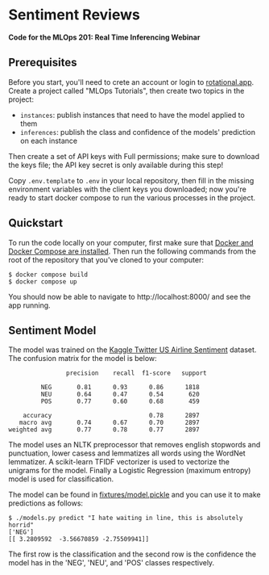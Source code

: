 # Sentiment Reviews

**Code for the MLOps 201: Real Time Inferencing Webinar**

## Prerequisites

Before you start, you'll need to crete an account or login to [rotational.app](https://rotational.app). Create a project called "MLOps Tutorials", then create two topics in the project:

- `instances`: publish instances that need to have the model applied to them
- `inferences`: publish the class and confidence of the models' prediction on each instance

Then create a set of API keys with Full permissions; make sure to download the keys file; the API key secret is only available during this step!

Copy `.env.template` to `.env` in your local repository, then fill in the missing environment variables with the client keys you downloaded; now you're ready to start docker compose to run the various processes in the project.

## Quickstart

To run the code locally on your computer, first make sure that [Docker and Docker Compose are installed](https://docs.docker.com/compose/install/). Then run the following commands from the root of the repository that you've cloned to your computer:

```
$ docker compose build
$ docker compose up
```

You should now be able to navigate to http://localhost:8000/ and see the app running.

## Sentiment Model

The model was trained on the [Kaggle Twitter US Airline Sentiment](https://www.kaggle.com/datasets/crowdflower/twitter-airline-sentiment?resource=download) dataset. The confusion matrix for the model is below:

```
                precision    recall  f1-score   support

         NEG       0.81      0.93      0.86      1818
         NEU       0.64      0.47      0.54       620
         POS       0.77      0.60      0.68       459

    accuracy                           0.78      2897
   macro avg       0.74      0.67      0.70      2897
weighted avg       0.77      0.78      0.77      2897
```

The model uses an NLTK preprocessor that removes english stopwords and punctuation, lower casess and lemmatizes all words using the WordNet lemmatizer. A scikit-learn TFIDF vectorizer is used to vectorize the unigrams for the model. Finally a Logistic Regression (maximum entropy) model is used for classification.

The model can be found in [fixtures/model.pickle](fixtures/model.pickle) and you can use it to make predictions as follows:

```
$ ./models.py predict "I hate waiting in line, this is absolutely horrid"
['NEG']
[[ 3.2809592  -3.56670859 -2.75509941]]
```

The first row is the classification and the second row is the confidence the model has in the 'NEG', 'NEU', and 'POS' classes respectively.